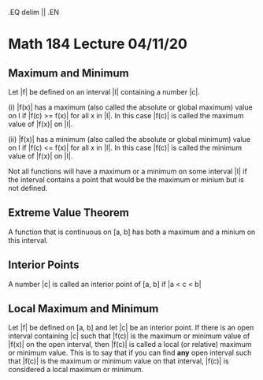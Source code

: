 .EQ
delim ||
.EN
# Math 184 Lecture 04/11/20
## Maximum and Minimum
Let |f| be defined on an interval |I| containing a number |c|.

(i) |f(x)| has a maximum (also called the absolute or global maximum) value on I if |f(c) >= f(x)| for all x in |I|.
In this case |f(c)| is called the maximum value of |f(x)| on |I|.

(ii) |f(x)| has a minimum (also called the absolute or global minimum) value on I if |f(c) <= f(x)| for all x in |I|.
In this case |f(c)| is called the minimum value of |f(x)| on |I|.

Not all functions will have a maximum or a minimum on some interval |I| if the interval contains a point that would be the maximum or minium but is not defined.

## Extreme Value Theorem
A function that is continuous on [a, b] has both a maximum and a minium on this interval.

## Interior Points
A number |c| is called an interior point of [a, b] if |a < c < b|

## Local Maximum and Minimum
Let |f| be defined on [a, b] and let |c| be an interior point.
If there is an open interval containing |c| such that |f(c)| is the maximum or minimum value of |f(x)| on the open interval, then |f(c)| is called a local (or relative) maximum or minimum value.
This is to say that if you can find **any** open interval such that |f(c)| is the maximum or minimum value on that interval, |f(c)| is considered a local maximum or minimum.

